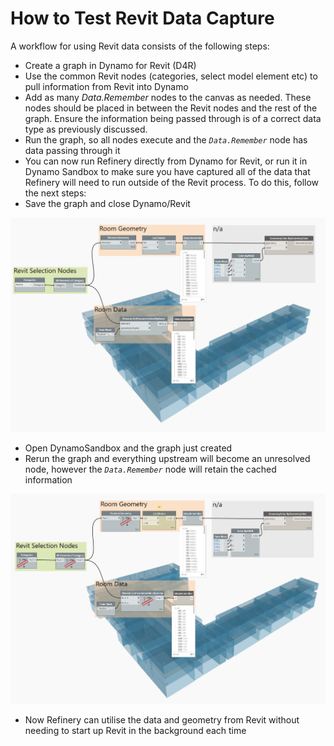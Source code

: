 # How to Test Revit Data Capture

A workflow for using Revit data consists of the following steps:

* Create a graph in Dynamo for Revit \(D4R\)
* Use the common Revit nodes \(categories, select model element etc\) to pull information from Revit into Dynamo
* Add as many _Data.Remember_ nodes to the canvas as needed. These nodes should be placed in between the Revit nodes and the rest of the graph. Ensure the information being passed through is of a correct data type as previously discussed. 
* Run the graph, so all nodes execute and the _`Data.Remember`_ node has data passing through it
* You can now run Refinery directly from Dynamo for Revit, or run it in Dynamo Sandbox to make sure you have captured all of the data that Refinery will need to run outside of the Revit process.  To do this, follow the next steps: 
* Save the graph and close Dynamo/Revit

![](../../.gitbook/assets/testrevit1%20%281%29.png)

* Open DynamoSandbox and the graph just created
* Rerun the graph and everything upstream will become an unresolved node, however the _`Data.Remember`_ node will retain the cached information

![](../../.gitbook/assets/testrevit2%20%281%29.png)

* Now Refinery can utilise the data and geometry from Revit without needing to start up Revit in the background each time

